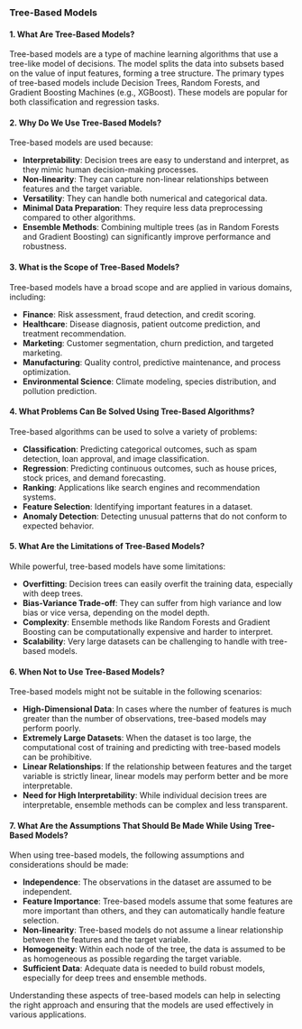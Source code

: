 ### Tree-Based Models

#### 1. What Are Tree-Based Models?

Tree-based models are a type of machine learning algorithms that use a tree-like model of decisions. The model splits the data into subsets based on the value of input features, forming a tree structure. The primary types of tree-based models include Decision Trees, Random Forests, and Gradient Boosting Machines (e.g., XGBoost). These models are popular for both classification and regression tasks.

#### 2. Why Do We Use Tree-Based Models?

Tree-based models are used because:

- **Interpretability**: Decision trees are easy to understand and interpret, as they mimic human decision-making processes.
- **Non-linearity**: They can capture non-linear relationships between features and the target variable.
- **Versatility**: They can handle both numerical and categorical data.
- **Minimal Data Preparation**: They require less data preprocessing compared to other algorithms.
- **Ensemble Methods**: Combining multiple trees (as in Random Forests and Gradient Boosting) can significantly improve performance and robustness.

#### 3. What is the Scope of Tree-Based Models?

Tree-based models have a broad scope and are applied in various domains, including:

- **Finance**: Risk assessment, fraud detection, and credit scoring.
- **Healthcare**: Disease diagnosis, patient outcome prediction, and treatment recommendation.
- **Marketing**: Customer segmentation, churn prediction, and targeted marketing.
- **Manufacturing**: Quality control, predictive maintenance, and process optimization.
- **Environmental Science**: Climate modeling, species distribution, and pollution prediction.

#### 4. What Problems Can Be Solved Using Tree-Based Algorithms?

Tree-based algorithms can be used to solve a variety of problems:

- **Classification**: Predicting categorical outcomes, such as spam detection, loan approval, and image classification.
- **Regression**: Predicting continuous outcomes, such as house prices, stock prices, and demand forecasting.
- **Ranking**: Applications like search engines and recommendation systems.
- **Feature Selection**: Identifying important features in a dataset.
- **Anomaly Detection**: Detecting unusual patterns that do not conform to expected behavior.

#### 5. What Are the Limitations of Tree-Based Models?

While powerful, tree-based models have some limitations:

- **Overfitting**: Decision trees can easily overfit the training data, especially with deep trees.
- **Bias-Variance Trade-off**: They can suffer from high variance and low bias or vice versa, depending on the model depth.
- **Complexity**: Ensemble methods like Random Forests and Gradient Boosting can be computationally expensive and harder to interpret.
- **Scalability**: Very large datasets can be challenging to handle with tree-based models.

#### 6. When Not to Use Tree-Based Models?

Tree-based models might not be suitable in the following scenarios:

- **High-Dimensional Data**: In cases where the number of features is much greater than the number of observations, tree-based models may perform poorly.
- **Extremely Large Datasets**: When the dataset is too large, the computational cost of training and predicting with tree-based models can be prohibitive.
- **Linear Relationships**: If the relationship between features and the target variable is strictly linear, linear models may perform better and be more interpretable.
- **Need for High Interpretability**: While individual decision trees are interpretable, ensemble methods can be complex and less transparent.

#### 7. What Are the Assumptions That Should Be Made While Using Tree-Based Models?

When using tree-based models, the following assumptions and considerations should be made:

- **Independence**: The observations in the dataset are assumed to be independent.
- **Feature Importance**: Tree-based models assume that some features are more important than others, and they can automatically handle feature selection.
- **Non-linearity**: Tree-based models do not assume a linear relationship between the features and the target variable.
- **Homogeneity**: Within each node of the tree, the data is assumed to be as homogeneous as possible regarding the target variable.
- **Sufficient Data**: Adequate data is needed to build robust models, especially for deep trees and ensemble methods.

Understanding these aspects of tree-based models can help in selecting the right approach and ensuring that the models are used effectively in various applications.
